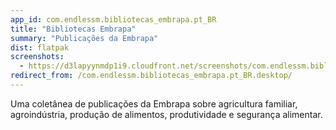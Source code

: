 ```yaml
---
app_id: com.endlessm.bibliotecas_embrapa.pt_BR
title: "Bibliotecas Embrapa"
summary: "Publicações da Embrapa"
dist: flatpak
screenshots:
  - https://d3lapyynmdp1i9.cloudfront.net/screenshots/com.endlessm.bibliotecas_embrapa.pt_BR/C/com.endlessm.bibliotecas_embrapa.pt_br-screenshot1.jpg
redirect_from: /com.endlessm.bibliotecas_embrapa.pt_BR.desktop/
---
```


<p>Uma coletânea de publicações da Embrapa sobre agricultura familiar, agroindústria, produção de alimentos, produtividade e segurança alimentar.</p>